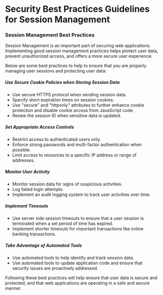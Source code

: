 # Security Best Practices Guidelines for Session Management 

### Session Management Best Practices

Session Management is an important part of securing web applications. Implementing good session management practices helps protect user data, prevent unauthorized access, and offers a more secure user experience.  

Below are some best practices to help to ensure that you are properly managing user sessions and protecting user data:

##### Use Secure Cookie Policies when Storing Session Data

- Use secure HTTPS protocol when sending session data.
- Specify short expiration times on session cookies.
- Use "secure" and "httponly" attributes to further enhance cookie protection and disable cookie access from JavaScript code.
- Renew the session ID when sensitive data is updated.

##### Set Appropriate Access Controls

- Restrict access to authenticated users only.
- Enforce strong passwords and multi-factor authentication when possible.
- Limit access to resources to a specific IP address or range of addresses.

##### Monitor User Activity

- Monitor session data for signs of suspicious activities.
- Log failed login attempts.
- Implement an audit logging system to track user activities over time.

##### Implement Timeouts

- Use server side session timeouts to ensure that a user session is terminated when a set period of time has expired.
- Implement shorter timeouts for important transactions like online banking transactions.

##### Take Advantage of Automated Tools

- Use automated tools to help identify and track session data.
- Use automated tools to update application code and ensure that security issues are proactively addressed.

Following these best practices will help ensure that user data is secure and protected, and that web applications are operating in a safe and secure manner.